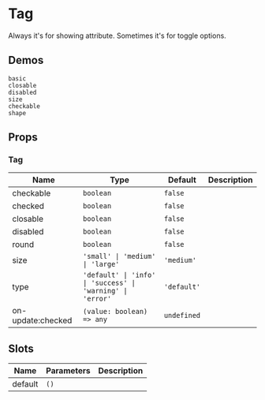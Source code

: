 # Tag

Always it's for showing attribute. Sometimes it's for toggle options.

## Demos

```demo
basic
closable
disabled
size
checkable
shape
```

## Props

### Tag

| Name | Type | Default | Description |
| --- | --- | --- | --- |
| checkable | `boolean` | `false` |  |
| checked | `boolean` | `false` |  |
| closable | `boolean` | `false` |  |
| disabled | `boolean` | `false` |  |
| round | `boolean` | `false` |  |
| size | `'small' \| 'medium' \| 'large'` | `'medium'` |  |
| type | `'default' \| 'info' \| 'success' \| 'warning' \| 'error'` | `'default'` |  |
| on-update:checked | `(value: boolean) => any` | `undefined` |  |

## Slots

| Name    | Parameters | Description |
| ------- | ---------- | ----------- |
| default | `()`       |             |
